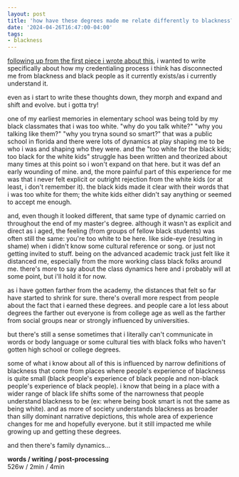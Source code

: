 ```yaml
---
layout: post
title: 'how have these degrees made me relate differently to blackness? '
date: '2024-04-26T16:47:00-04:00'
tags:
- blackness
--- 
```



[following up from the first piece i wrote about this]({{site.baseurl}}2023/06/30/impact-of-grad-school/), i wanted to write specifically about how my credentialing process i think has disconnected me from blackness and black people as it currently exists/as i currently understand it. 

even as i start to write these thoughts down, they morph and expand and shift and evolve. but i gotta try!

one of my earliest memories in elementary school was being told by my black classmates that i was too white. "why do you talk white?" "why you talking like them?" "why you tryna sound so smart?" that was a public school in florida and there were lots of dynamics at play shaping me to be who i was and shaping who they were. and the "too white for the black kids; too black for the white kids" struggle has been written and theorized about many times at this point so i won't expand on that here. but it was def an early wounding of mine. and, the more painful part of this experience for me was that i never felt explicit or outright rejection from the white kids (or at least, i don't remember it). the black kids made it clear with their words that i was too white for them; the white kids either didn't say anything or seemed to accept me enough. 

and, even though it looked different, that same type of dynamic carried on throughout the end of my master's degree. although it wasn't as explicit and direct as i aged, the feeling (from groups of fellow black students) was often still the same: you're too white to be here. like side-eye (resulting in shame) when i didn't know some cultural reference or song. or just not getting invited to stuff. being on the advanced academic track just felt like it distanced me, especially from the more working class black folks around me. there's more to say about the class dynamics here and i probably will at some point, but i'll hold it for now. 

as i have gotten farther from the academy, the distances that felt so far have started to shrink for sure. there's overall more respect from people about the fact that i earned these degrees. and people care a lot less about degrees the farther out everyone is from college age as well as the farther from social groups near or strongly influenced by universities. 

but there's still a sense sometimes that i literally can't communicate in words or body language or some cultural ties with black folks who haven't gotten high school or college degrees. 

some of what i know about all of this is influenced by narrow definitions of blackness that come from places where people's experience of blackness is quite small (black people's experience of black people and non-black people's experience of black people). i know that being in a place with a wider range of black life shifts some of the narrowness that people understand blackness to be (ex: where being book smart is not the same as being white). and as more of society understands blackness as broader than silly dominant narrative depictions, this whole area of experience changes for me and hopefully everyone. but it still impacted me while growing up and getting these degrees.

and then there's family dynamics...



<!-- hyperlink bank -->


<!-- &#042; = asterisk -->
<!-- &#039; = single quote '-->

**words / writing / post-processing**  
526w / 2min / 4min